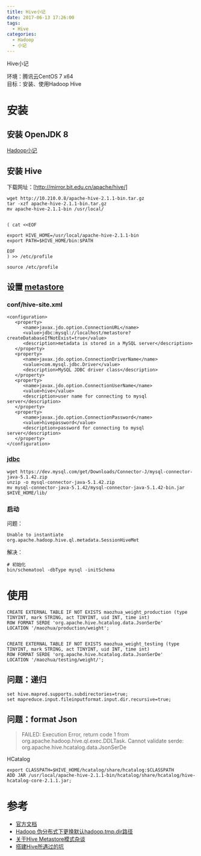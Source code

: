 ```yaml
---
title: Hive小记
date: 2017-06-13 17:26:00
tags:
  - Hive
categories:
  - Hadoop
  - 小记
---
```


Hive小记
<!-- MORE -->
环境：腾讯云CentOS 7 x64  
目标：安装、使用Hadoop Hive


# 安装  
## 安装 OpenJDK 8
[Hadoop小记](Hadoop小记)

## 安装 Hive  
下载网址：[http://mirror.bit.edu.cn/apache/hive/]
```
wget http://10.210.0.8/apache-hive-2.1.1-bin.tar.gz
tar -xzf apache-hive-2.1.1-bin.tar.gz
mv apache-hive-2.1.1-bin /usr/local/


( cat <<EOF

export HIVE_HOME=/usr/local/apache-hive-2.1.1-bin
export PATH=$HIVE_HOME/bin:$PATH

EOF
) >> /etc/profile

source /etc/profile

```

## 设置 [metastore](https://cwiki.apache.org/confluence/display/Hive/AdminManual+MetastoreAdmin)

### conf/hive-site.xml
```
<configuration>
   <property>
      <name>javax.jdo.option.ConnectionURL</name>
      <value>jdbc:mysql://localhost/metastore?createDatabaseIfNotExist=true</value>
      <description>metadata is stored in a MySQL server</description>
   </property>
   <property>
      <name>javax.jdo.option.ConnectionDriverName</name>
      <value>com.mysql.jdbc.Driver</value>
      <description>MySQL JDBC driver class</description>
   </property>
   <property>
      <name>javax.jdo.option.ConnectionUserName</name>
      <value>hive</value>
      <description>user name for connecting to mysql server</description>
   </property>
   <property>
      <name>javax.jdo.option.ConnectionPassword</name>
      <value>hivepassword</value>
      <description>password for connecting to mysql server</description>
   </property>
</configuration>
```
### [jdbc](https://dev.mysql.com/downloads/connector/j/)
```
wget https://dev.mysql.com/get/Downloads/Connector-J/mysql-connector-java-5.1.42.zip
unzip -o mysql-connector-java-5.1.42.zip
mv mysql-connector-java-5.1.42/mysql-connector-java-5.1.42-bin.jar $HIVE_HOME/lib/
```

### 启动
问题：
```
Unable to instantiate org.apache.hadoop.hive.ql.metadata.SessionHiveMet
```

解决：
```
# 初始化
bin/schematool -dbType mysql -initSchema
```

# 使用
```
CREATE EXTERNAL TABLE IF NOT EXISTS maozhua_weight_production (type TINYINT, mark STRING, act TINYINT, uid INT, time int) 
ROW FORMAT SERDE 'org.apache.hive.hcatalog.data.JsonSerDe'  
LOCATION '/maozhua/production/weight';


CREATE EXTERNAL TABLE IF NOT EXISTS maozhua_weight_testing (type TINYINT, mark STRING, act TINYINT, uid INT, time int) 
ROW FORMAT SERDE 'org.apache.hive.hcatalog.data.JsonSerDe'  
LOCATION '/maozhua/testing/weight/';
```

## 问题：递归
```
set hive.mapred.supports.subdirectories=true;
set mapreduce.input.fileinputformat.input.dir.recursive=true;
```

## 问题：format Json

> FAILED: Execution Error, return code 1 from org.apache.hadoop.hive.ql.exec.DDLTask. Cannot validate serde: org.apache.hive.hcatalog.data.JsonSerDe

HCatalog
```
export CLASSPATH=$HIVE_HOME/hcatalog/share/hcatalog:$CLASSPATH
ADD JAR /usr/local/apache-hive-2.1.1-bin/hcatalog/share/hcatalog/hive-hcatalog-core-2.1.1.jar;
```

# 参考
- [官方文档](http://hadoop.apache.org/docs/r2.8.0/hadoop-project-dist/hadoop-common/SingleCluster.html#Execution)
- [Hadoop 伪分布式下更换默认hadoop.tmp.dir路径](http://blog.csdn.net/telnetor/article/details/6993336)
- [关于Hive Metastore模式杂谈](http://www.cognoschina.net/Article/122347)
- [搭建Hive所遇过的坑](http://www.jianshu.com/p/d9cb284f842d)

